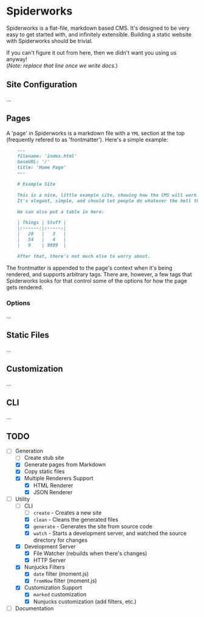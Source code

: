 # Spiderworks

Spiderworks is a flat-file, markdown based CMS. It's designed to be very easy to get started with, and infinitely extensible.
Building a static website with Spiderworks should be trivial.

If you can't figure it out from here, then we didn't want you using us anyway! <br>
(_Note: replace that line once we write docs._)

## Site Configuration

...

## Pages

A 'page' in Spiderworks is a markdown file with a `YML` section at the top (frequently refered to as 'frontmatter'). Here's
a simple example:

```markdown
    ---
    filename: 'index.html'
    baseURL: '/'
    title: 'Home Page'
    ---

    # Example Site

    This is a nice, little example site, showing how the CMS will work. I rather enjoy it, tbh.
    It's elegant, simple, and should let people do whatever the hell they want to, with it.

    We can also put a table in here:

    | Things | Stuff |
    |:------:|:-----:|
    |   20   |   3   |
    |   54   |   4   |
    |   9    | 9999  |

    After that, there's not much else to worry about.
```

The frontmatter is appended to the page's context when it's being rendered, and supports arbitrary tags. There are,
however, a few tags that Spiderworks looks for that control some of the options for how the page gets rendered.

### Options

...

## Static Files

...

## Customization

...

## CLI

...

## TODO

* [ ] Generation
    * [ ] Create stub site
	* [X] Generate pages from Markdown
	* [X] Copy static files
	* [X] Multiple Renderers Support
        * [X] HTML Renderer
        * [X] JSON Renderer
* [ ] Utility
    * [ ] CLI
        * [ ] `create` - Creates a new site
        * [X] `clean` - Cleans the generated files
        * [X] `generate` - Generates the site from source code
        * [X] `watch` - Starts a development server, and watched the source directory for changes
    * [X] Development Server
        * [X] File Watcher (rebuilds when there's changes)
        * [X] HTTP Server
    * [X] Nunjucks Filters
        * [X] `date` filter (moment.js)
        * [X] `fromNow` filter (moment.js)
    * [X] Customization Support
        * [X] `marked` customization
        * [X] Nunjucks customization (add filters, etc.)
* [ ] Documentation
